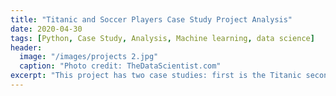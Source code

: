 ```yaml
---
title: "Titanic and Soccer Players Case Study Project Analysis"
date: 2020-04-30
tags: [Python, Case Study, Analysis, Machine learning, data science]
header:
  image: "/images/projects 2.jpg"
  caption: "Photo credit: TheDataScientist.com"
excerpt: "This project has two case studies: first is the Titanic second will be on soccer players"
---
```

